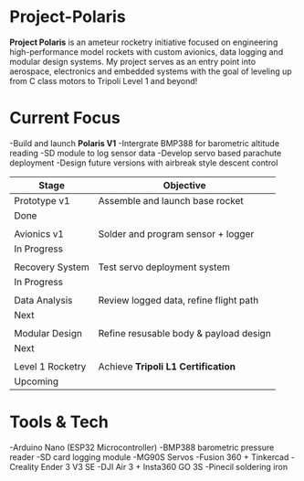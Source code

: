 # Project-Polaris

**Project Polaris** is an ameteur rocketry initiative focused on engineering high-performance model rockets with custom avionics, data logging and modular design systems. My project serves as an entry point into aerospace, electronics and embedded systems with the goal of leveling up from C class motors to Tripoli Level 1 and beyond!

# Current Focus
-Build and launch **Polaris V1**
-Intergrate BMP388 for barometric altitude reading
-SD module to log sensor data
-Develop servo based parachute deployment
-Design future versions with airbreak style descent control

|  Stage           | Objective                              |
|----------------- |----------------------------------------|
|Prototype v1      | Assemble and launch base rocket        |
|Done              |                                        |
|                  |                                        |
|Avionics v1       | Solder and program sensor + logger     |
|In Progress       |                                        |
|                  |                                        |
|Recovery System   | Test servo deployment system           |
|In Progress       |                                        |
|                  |                                        |
|Data Analysis     | Review logged data, refine flight path |
|Next              |                                        |
|                  |                                        |
|Modular Design    | Refine resusable body & payload design |
|Next              |                                        |
|                  |                                        |
|Level 1 Rocketry  | Achieve **Tripoli L1 Certification**   |
|Upcoming          |                                        |


 # Tools & Tech
-Arduino Nano (ESP32 Microcontroller)
-BMP388 barometric pressure reader
-SD card logging module
-MG90S Servos
-Fusion 360 + Tinkercad
-Creality Ender 3 V3 SE
-DJI Air 3 + Insta360 GO 3S
-Pinecil soldering iron
